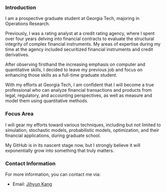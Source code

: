 ### Introduction

I am a prospective graduate student at Georgia Tech, majoring in Operations Research.

Previously, I was a rating analyst at a credit rating agency, where I spent over four years delving into financial contracts to evaluate the structural integrity of complex financial instruments. My areas of expertise during my time at the agency included securitized financial instruments and credit derivatives.

After observing firsthand the increasing emphasis on computer and quantitative skills, I decided to leave my previous job and focus on enhancing those skills as a full-time graduate student.

With my efforts at Georgia Tech, I am confident that I will become a true professional who can analyze financial transactions and products from legal, regulatory, and accounting perspectives, as well as measure and model them using quantitative methods.

### Focus Area

I will gear my efforts toward various techniques, including but not limited to simulation, stochastic models, probabilistic models, optimization, and their financial applications, during graduate school.

My GitHub is in its nascent stage now, but I strongly believe it will exponentially grow into something that truly matters.

### Contact Information

For more information, you can contact me via:

+ Email: [Jihyun Kang](jihyun.kang.0110@gmail.com, "jihyun.kang.0110@gmail.com")
